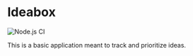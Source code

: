 # Ideabox

![Node.js CI](https://github.com/khalidwilliams/ideabox-react/workflows/Node.js%20CI/badge.svg)

This is a basic application meant to track and prioritize ideas.
